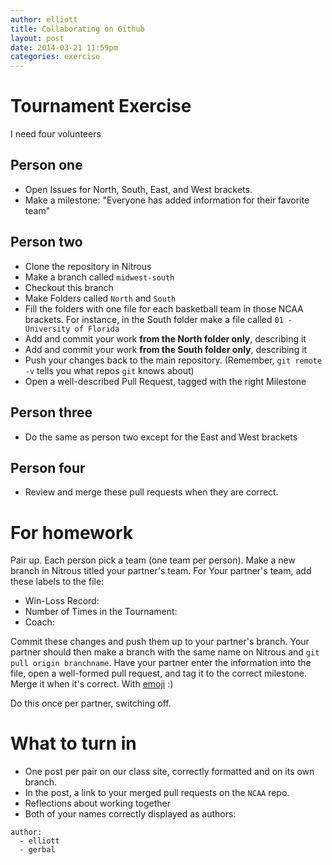 ```yaml
---
author: elliott
title: Collaborating on Github
layout: post
date: 2014-03-21 11:59pm
categories: exercise
---
```


# Tournament Exercise
I need four volunteers  

## Person one

* Open Issues for North, South, East, and West brackets.
* Make a milestone: "Everyone has added information for their favorite team"

## Person two

* Clone the repository in Nitrous
* Make a branch called `midwest-south`
* Checkout this branch
* Make Folders called `North` and `South` 
* Fill the folders with one file for each basketball team in those NCAA brackets.  For instance, in the South folder make a file called `01 - University of Florida`
* Add and commit your work **from the North folder only**, describing it
* Add and commit your work **from the South folder only**, describing it
* Push your changes back to the main repository.  (Remember, `git remote -v` tells you what repos `git` knows about)
* Open a well-described Pull Request, tagged with the right Milestone

## Person three

* Do the same as person two except for the East and West brackets

## Person four

* Review and merge these pull requests when they are correct.

# For homework

Pair up.  Each person pick a team (one team per person).  Make a new branch in Nitrous titled your partner's team.  For Your partner's team, add these labels to the file:

* Win-Loss Record:
* Number of Times in the Tournament:
* Coach:

Commit these changes and push them up to your partner's branch.  Your partner should then make a branch with the same name on Nitrous and `git pull origin branchname`.  Have your partner enter the information into the file, open a well-formed pull request, and tag it to the correct milestone.  Merge it when it's correct.  With [emoji](http://www.emoji-cheat-sheet.com/) :)

Do this once per partner, switching off.


# What to turn in

* One post per pair on our class site, correctly formatted and on its own branch.
* In the post, a link to your merged pull requests on the `NCAA` repo.
* Reflections about working together
* Both of your names correctly displayed as authors:

```
author:
  - elliott
  - gerbal
```

